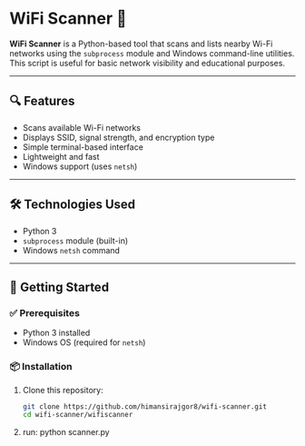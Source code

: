 # WiFi Scanner 📡

**WiFi Scanner** is a Python-based tool that scans and lists nearby Wi-Fi networks using the `subprocess` module and Windows command-line utilities. This script is useful for basic network visibility and educational purposes.

---

## 🔍 Features

- Scans available Wi-Fi networks
- Displays SSID, signal strength, and encryption type
- Simple terminal-based interface
- Lightweight and fast
- Windows support (uses `netsh`)

---

## 🛠️ Technologies Used

- Python 3
- `subprocess` module (built-in)
- Windows `netsh` command

---

## 🚀 Getting Started

### ✅ Prerequisites

- Python 3 installed
- Windows OS (required for `netsh`)

### 📦 Installation

1. Clone this repository:
   ```bash
   git clone https://github.com/himansirajgor8/wifi-scanner.git
   cd wifi-scanner/wifiscanner
2. run:
   python scanner.py
